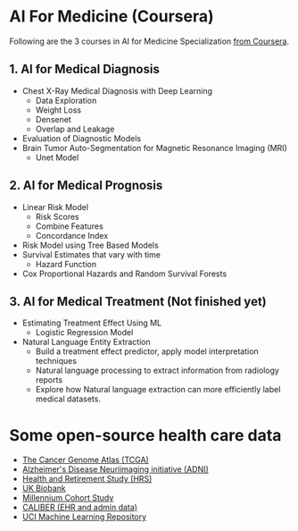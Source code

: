 # AI For Medicine (Coursera)

Following are the 3 courses in AI for Medicine Specialization [from Coursera](https://www.coursera.org/specializations/ai-for-medicine).

## 1. AI for Medical Diagnosis
* Chest X-Ray Medical Diagnosis with Deep Learning
    * Data Exploration
    * Weight Loss
    * Densenet
    * Overlap and Leakage
* Evaluation of Diagnostic Models
* Brain Tumor Auto-Segmentation for Magnetic Resonance Imaging (MRI)
    * Unet Model

## 2. AI for Medical Prognosis
* Linear Risk Model
    * Risk Scores
    * Combine Features
    * Concordance Index
* Risk Model using Tree Based Models
* Survival Estimates that vary with time
    * Hazard Function
* Cox Proportional Hazards and Random Survival Forests

## 3. AI for Medical Treatment (Not finished yet)
* Estimating Treatment Effect Using ML      
    * Logistic Regression Model
* Natural Language Entity Extraction
   - Build a treatment effect predictor, apply model interpretation techniques
   - Natural language processing to extract information from radiology reports
   - Explore how Natural language extraction can more efficiently label medical datasets.


# Some open-source health care data

* [The Cancer Genome Atlas (TCGA)](https://www.cancer.gov/about-nci/organization/ccg/research/structural-genomics/tcga)
* [Alzheimer's Disease Neuriimaging initiative (ADNI)](http://adni.loni.usc.edu/) 
* [Health and Retirement Study (HRS)](https://hrs.isr.umich.edu/data-products)
* [UK Biobank](https://www.ukbiobank.ac.uk/)
* [Millennium Cohort Study ](https://www.millenniumcohort.org/)
* [CALIBER (EHR and admin data) ](https://caliberresearch.org/portal)
* [UCI Machine Learning Repository](https://archive.ics.uci.edu/ml/index.php)
